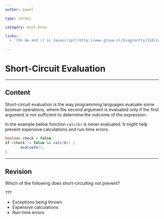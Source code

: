 ```yaml
---
author: pawel

type: normal

category: must-know

links:
  - '[On && and || in Javascript](http://www.grauw.nl/blog/entry/510){website}'

---
```


# Short-Circuit Evaluation


---

## Content

Short-circuit evaluation is the way programming languages evaluate some boolean operations, where the second argument is evaluated only if the first argument is not sufficient to determine the outcome of the expression.

In the example below function `calc(b)` is never evaluated. It might help prevent expensive calculations and run-time errors.

```java
boolean check = false;
if (check != false && calc(b)) {
       evaluate();
}
```

---

## Revision

Which of the following does short-circuiting not prevent? 

???

- Exceptions being thrown
- Expensive calculations
- Run-time errors
